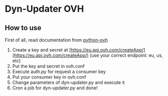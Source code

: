 # Dyn-Updater OVH

## How to use

First of all, read documentation from [python-ovh](https://github.com/ovh/python-ovh)

1. Create a key and secret at [https://eu.api.ovh.com/createApp/](https://eu.api.ovh.com/createApp/) (use your correct endpoint: eu, us, etc)
2. Put the key and secret in ovh.conf
3. Execute auth.py for request a consumer key
4. Put your consumer key in ovh.conf
5. Change parameters of dyn-updater.py and execute it
6. Cron a job for dyn-updater.py and done!